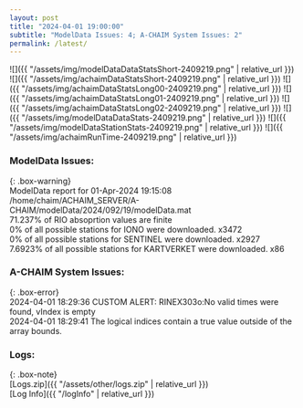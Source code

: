 ```yaml
---
layout: post
title: "2024-04-01 19:00:00"
subtitle: "ModelData Issues: 4; A-CHAIM System Issues: 2"
permalink: /latest/
---
```


![]({{ "/assets/img/modelDataDataStatsShort-2409219.png" | relative_url }})
![]({{ "/assets/img/achaimDataStatsShort-2409219.png" | relative_url }})
![]({{ "/assets/img/achaimDataStatsLong00-2409219.png" | relative_url }})
![]({{ "/assets/img/achaimDataStatsLong01-2409219.png" | relative_url }})
![]({{ "/assets/img/achaimDataStatsLong02-2409219.png" | relative_url }})
![]({{ "/assets/img/modelDataDataStats-2409219.png" | relative_url }})
![]({{ "/assets/img/modelDataStationStats-2409219.png" | relative_url }})
![]({{ "/assets/img/achaimRunTime-2409219.png" | relative_url }})


### ModelData Issues:  
  
{: .box-warning}  
 ModelData report for 01-Apr-2024 19:15:08   
 /home/chaim/ACHAIM_SERVER/A-CHAIM/modelData/2024/092/19/modelData.mat   
 71.237% of RIO absoprtion values are finite   
 0% of all possible stations for IONO were downloaded. x3472   
 0% of all possible stations for SENTINEL were downloaded. x2927   
 7.6923% of all possible stations for KARTVERKET were downloaded. x86   
  
### A-CHAIM System Issues:  
  
{: .box-error}  
2024-04-01 18:29:36 CUSTOM ALERT: RINEX303o:No valid times were found, vIndex is empty  
2024-04-01 18:29:41 The logical indices contain a true value outside of the array bounds.  

### Logs:  
  
{: .box-note}  
[Logs.zip]({{ "/assets/other/logs.zip" | relative_url }})  
[Log Info]({{ "/logInfo" | relative_url }})  
